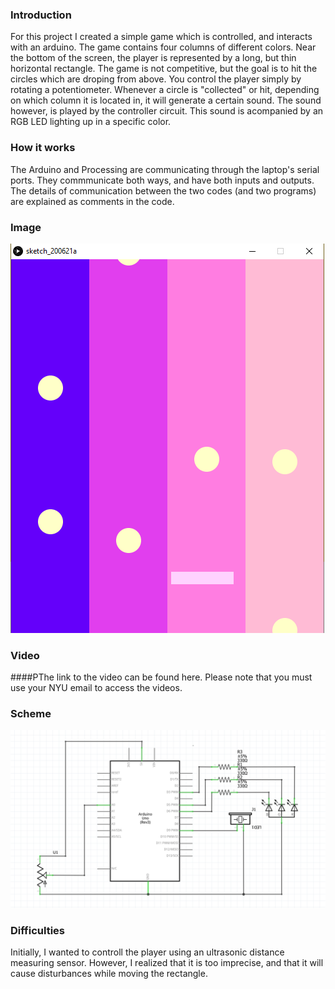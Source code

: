 ### Introduction

For this project I created a simple game which is controlled, and interacts with an arduino. The game contains four columns of different colors. Near the bottom of the screen, the player is represented by a long, but thin horizontal rectangle. The game is not competitive, but the goal is to hit the circles which are droping from above. You control the player simply by rotating a potentiometer. Whenever a circle is "collected" or hit, depending on which column it is located in, it will generate a certain sound. The sound however, is played by the controller circuit. This sound is acompanied by an RGB LED lighting up in a specific color. 

### How it works

The Arduino and Processing are communicating through the laptop's serial ports. They commmunicate both ways, and have both inputs and outputs. The details of communication between the two codes (and two programs) are explained as comments in the code.

### Image
![](homework21_a.png)

### Video
####PThe link to the video can be found here.
Please note that you must use your NYU email to access the videos.

### Scheme
![](homework21.png)

### Difficulties
Initially, I wanted to controll the player using an ultrasonic distance measuring sensor. However, I realized that it is too imprecise, and that it will cause disturbances while moving the rectangle.
